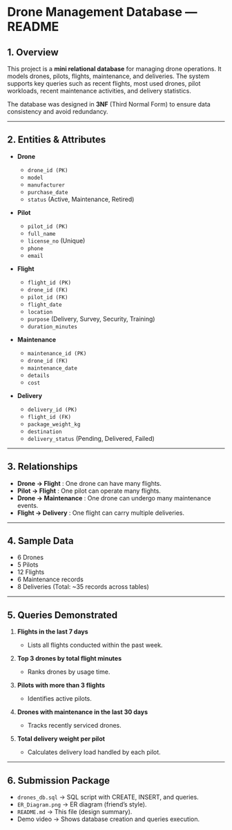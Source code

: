 # Drone Management Database — README

## 1. Overview

This project is a **mini relational database** for managing drone operations. It models drones, pilots, flights, maintenance, and deliveries. The system supports key queries such as recent flights, most used drones, pilot workloads, recent maintenance activities, and delivery statistics.

The database was designed in **3NF** (Third Normal Form) to ensure data consistency and avoid redundancy.

---

## 2. Entities & Attributes

* **Drone**

  * `drone_id (PK)`
  * `model`
  * `manufacturer`
  * `purchase_date`
  * `status` (Active, Maintenance, Retired)

* **Pilot**

  * `pilot_id (PK)`
  * `full_name`
  * `license_no` (Unique)
  * `phone`
  * `email`

* **Flight**

  * `flight_id (PK)`
  * `drone_id (FK)`
  * `pilot_id (FK)`
  * `flight_date`
  * `location`
  * `purpose` (Delivery, Survey, Security, Training)
  * `duration_minutes`

* **Maintenance**

  * `maintenance_id (PK)`
  * `drone_id (FK)`
  * `maintenance_date`
  * `details`
  * `cost`

* **Delivery**

  * `delivery_id (PK)`
  * `flight_id (FK)`
  * `package_weight_kg`
  * `destination`
  * `delivery_status` (Pending, Delivered, Failed)

---

## 3. Relationships

* **Drone → Flight** : One drone can have many flights.
* **Pilot → Flight** : One pilot can operate many flights.
* **Drone → Maintenance** : One drone can undergo many maintenance events.
* **Flight → Delivery** : One flight can carry multiple deliveries.

---

## 4. Sample Data

* 6 Drones
* 5 Pilots
* 12 Flights
* 6 Maintenance records
* 8 Deliveries
  (Total: \~35 records across tables)

---

## 5. Queries Demonstrated

1. **Flights in the last 7 days**

   * Lists all flights conducted within the past week.
2. **Top 3 drones by total flight minutes**

   * Ranks drones by usage time.
3. **Pilots with more than 3 flights**

   * Identifies active pilots.
4. **Drones with maintenance in the last 30 days**

   * Tracks recently serviced drones.
5. **Total delivery weight per pilot**

   * Calculates delivery load handled by each pilot.

---

## 6. Submission Package

* `drones_db.sql` → SQL script with CREATE, INSERT, and queries.
* `ER_Diagram.png` → ER diagram (friend’s style).
* `README.md` → This file (design summary).
* Demo video → Shows database creation and queries execution.
